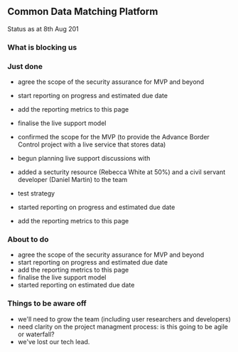 ## Common Data Matching Platform
Status as at 8th Aug 201


### What is blocking us


### Just done

- agree the scope of the security assurance for MVP and beyond
- start reporting on progress and estimated due date
- add the reporting metrics to this page
- finalise the live support model

- confirmed the scope for the MVP (to provide the Advance Border Control project with a live service that stores data)
- begun planning live support discussions with 
- added a secturity resource (Rebecca White at 50%) and a civil servant developer (Daniel Martin) to the team
- test strategy
- started reporting on progress and estimated due date
- add the reporting metrics to this page

### About to do
- agree the scope of the security assurance for MVP and beyond
- start reporting on progress and estimated due date
- add the reporting metrics to this page
- finalise the live support model
- started reporting on estimated due date

### Things to be aware off

 - we'll need to grow the team (including user researchers and developers)
 - need clarity on the project managment process: is this going to be agile or waterfall?
-  we've lost our tech lead. 

